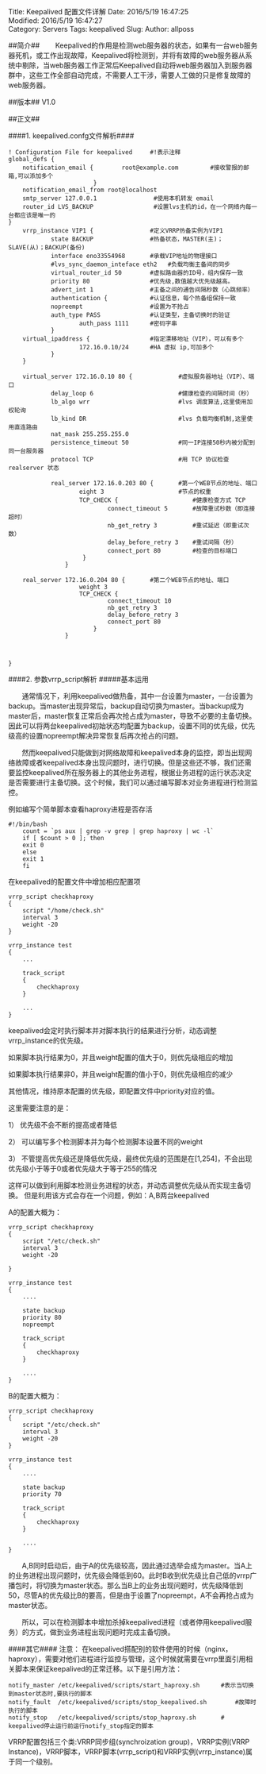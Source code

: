 Title: Keepalived 配置文件详解
Date: 2016/5/19 16:47:25    
Modified: 2016/5/19 16:47:27    
Category: Servers
Tags: keepalived
Slug: 
Author: allposs

##简介##
 &#160; &#160; &#160; &#160;Keepalived的作用是检测web服务器的状态，如果有一台web服务器死机，或工作出现故障，Keepalived将检测到，并将有故障的web服务器从系统中剔除，当web服务器工作正常后Keepalived自动将web服务器加入到服务器群中，这些工作全部自动完成，不需要人工干涉，需要人工做的只是修复故障的web服务器。

##版本##
V1.0


##正文##

####1. keepalived.confg文件解析####


	! Configuration File for keepalived     #!表示注释
	global_defs {
		notification_email {        root@example.com		 #接收警报的邮箱,可以添加多个
							}
		notification_email_from root@localhost   
		smtp_server 127.0.0.1                #使用本机转发 email
        router_id LVS_BACKUP				 #设置lvs主机的id，在一个网络内每一台都应该是唯一的
	}
        vrrp_instance VIP1 {				#定义VRRP热备实例为VIP1
                state BACKUP				#热备状态，MASTER(主)；SLAVE(从)；BACKUP(备份)
                interface eno33554968		#承载VIP地址的物理接口
				#lvs_sync_daemon_inteface eth2   #负载均衡主备间的同步
                virtual_router_id 50		#虚拟路由器的ID号，组内保存一致
                priority 80					#优先级,数值越大优先级越高。
                advert_int 1				#主备之间的通告间隔秒数（心跳频率）
                authentication {			#认证信息，每个热备组保持一致
				nopreempt					#设置为不抢占 
                auth_type PASS				#认证类型，主备切换时的验证
                        auth_pass 1111		#密码字串
                }
        virtual_ipaddress {					#指定漂移地址（VIP），可以有多个
                        172.16.0.10/24		#HA 虚拟 ip,可加多个
                }
        }

		virtual_server 172.16.0.10 80 {				#虚拟服务器地址（VIP）、端口
        		delay_loop 6						#健康检查的间隔时间（秒）
        		lb_algo wrr							#lvs 调度算法,这里使用加权轮询
        		lb_kind DR							#lvs 负载均衡机制,这里使用直连路由
       			nat_mask 255.255.255.0				
        		persistence_timeout 50				#同一IP连接50秒内被分配到同一台服务器
        		protocol TCP						#用 TCP 协议检查 realserver 状态

        		real_server 172.16.0.203 80 {		#第一个WEB节点的地址、端口
						eight 3						#节点的权重
                		TCP_CHECK {						#健康检查方式 TCP
                        		connect_timeout 5		#故障重试秒数（即连接超时）
                        		nb_get_retry 3			#重试延迟（即重试次数）
                        		delay_before_retry 3	#重试间隔（秒）
                        		connect_port 80			#检查的目标端口
               			 }       
        			}       
        
        real_server 172.16.0.204 80 {		#第二个WEB节点的地址、端口
                		weight 3
                		TCP_CHECK {
                        		connect_timeout 10
                        		nb_get_retry 3
                        		delay_before_retry 3
                        		connect_port 80
                			}       
        			}       
        


	}



####2. 参数vrrp_script解析
#####基本运用

 &#160; &#160; &#160; &#160;通常情况下，利用keepalived做热备，其中一台设置为master，一台设置为backup。当master出现异常后，backup自动切换为master。当backup成为master后，master恢复正常后会再次抢占成为master，导致不必要的主备切换。因此可以将两台keepalived初始状态均配置为backup，设置不同的优先级，优先级高的设置nopreempt解决异常恢复后再次抢占的问题。

&#160; &#160; &#160; &#160;然而keepalived只能做到对网络故障和keepalived本身的监控，即当出现网络故障或者keepalived本身出现问题时，进行切换。但是这些还不够，我们还需要监控keepalived所在服务器上的其他业务进程，根据业务进程的运行状态决定是否需要进行主备切换。这个时候，我们可以通过编写脚本对业务进程进行检测监控。

例如编写个简单脚本查看haproxy进程是否存活

	
	#!/bin/bash
		count = `ps aux | grep -v grep | grep haproxy | wc -l`
		if [ $count > 0 ]; then
    	exit 0
		else
    	exit 1
		fi

在keepalived的配置文件中增加相应配置项

	vrrp_script checkhaproxy
	{
    	script "/home/check.sh"
    	interval 3
    	weight -20
	}
 
	vrrp_instance test
	{
    	...
     
    	track_script
    	{
        	checkhaproxy
    	}
     
    	...
	}


keepalived会定时执行脚本并对脚本执行的结果进行分析，动态调整vrrp_instance的优先级。

如果脚本执行结果为0，并且weight配置的值大于0，则优先级相应的增加

如果脚本执行结果非0，并且weight配置的值小于0，则优先级相应的减少

其他情况，维持原本配置的优先级，即配置文件中priority对应的值。

这里需要注意的是：

1） 优先级不会不断的提高或者降低

2） 可以编写多个检测脚本并为每个检测脚本设置不同的weight

3） 不管提高优先级还是降低优先级，最终优先级的范围是在[1,254]，不会出现优先级小于等于0或者优先级大于等于255的情况

这样可以做到利用脚本检测业务进程的状态，并动态调整优先级从而实现主备切换。
但是利用该方式会存在一个问题，例如：A,B两台keepalived

A的配置大概为：

	vrrp_script checkhaproxy
	{
    	script "/etc/check.sh"
    	interval 3
    	weight -20
 
	}
 
	vrrp_instance test
	{
    	....
     
    	state backup
    	priority 80
    	nopreempt
 
    	track_script
    	{
        	checkhaproxy
    	}
 
    	....
	}

B的配置大概为：


	vrrp_script checkhaproxy
	{
    	script "/etc/check.sh"
    	interval 3
    	weight -20
	}
 
	vrrp_instance test
	{
    	....
     
    	state backup
    	priority 70
 
    	track_script
    	{
        	checkhaproxy
    	}
 
    	....
	}

&#160; &#160; &#160; &#160;A,B同时启动后，由于A的优先级较高，因此通过选举会成为master。当A上的业务进程出现问题时，优先级会降低到60。此时B收到优先级比自己低的vrrp广播包时，将切换为master状态。那么当B上的业务出现问题时，优先级降低到50，尽管A的优先级比B的要高，但是由于设置了nopreempt，A不会再抢占成为master状态。

&#160; &#160; &#160; &#160;所以，可以在检测脚本中增加杀掉keepalived进程（或者停用keepalived服务）的方式，做到业务进程出现问题时完成主备切换。 

####其它####
注意：
在keepalived搭配别的软件使用的时候（nginx，haproxy），需要对他们进程进行监控与管理，这个时候就需要在vrrp里面引用相关脚本来保证keepalived的正常迁移。以下是引用方法：

	notify_master /etc/keepalived/scripts/start_haproxy.sh		#表示当切换到master状态时,要执行的脚本
	notify_fault  /etc/keepalived/scripts/stop_keepalived.sh		#故障时执行的脚本
	notify_stop   /etc/keepalived/scripts/stop_haproxy.sh		# keepalived停止运行前运行notify_stop指定的脚本

VRRP配置包括三个类:VRRP同步组(synchroization group)，VRRP实例(VRRP Instance)，VRRP脚本，VRRP脚本(vrrp_script)和VRRP实例(vrrp_instance)属于同一个级别。